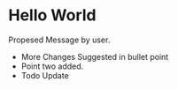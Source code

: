 # Hello World

Propesed Message by user.

- More Changes Suggested in bullet point
- Point two added.
- Todo Update
